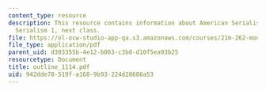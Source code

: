```yaml
---
content_type: resource
description: This resource contains information about American Serialism, European
  Serialism 1, next class.
file: https://ol-ocw-studio-app-qa.s3.amazonaws.com/courses/21m-262-modern-music-1900-1960-fall-2006/942dde78519fa1689b93224d28686a53_outline_1114.pdf
file_type: application/pdf
parent_uid: d303355b-4e12-b063-c3b8-d10f5ea93b25
resourcetype: Document
title: outline_1114.pdf
uid: 942dde78-519f-a168-9b93-224d28686a53
---
```

